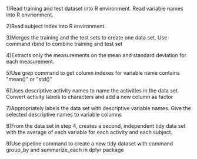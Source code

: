 1)Read training and test dataset into R environment. Read variable names into R envrionment.

2)Read subject index into R environment.

3)Merges the training and the test sets to create one data set. Use command rbind to combine training and test set

4)Extracts only the measurements on the mean and standard deviation for each measurement. 

5)Use grep command to get column indexes for variable name contains "mean()" or "std()"

6)Uses descriptive activity names to name the activities in the data set Convert activity labels to characters and add a new column as factor

7)Appropriately labels the data set with descriptive variable names. Give the selected descriptive names to variable columns

8)From the data set in step 4, creates a second, independent tidy data set with the average of each variable for each activity and each subject. 

9)Use pipeline command to create a new tidy dataset with command group_by and summarize_each in dplyr package
